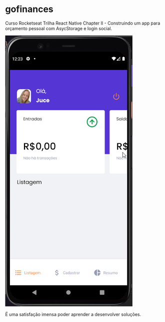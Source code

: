 # gofinances
Curso Rocketseat Trilha React Native Chapter II - Construindo um app para orçamento pessoal com AsycStorage e login social.

 ![ Alt text](https://github.com/jucebrasil/gofinances/blob/master/Video-sexta-feira%2C%203%20de%20setembro%20de%202021%201.gif)

Ë uma satisfação imensa poder aprender a desenvolver soluções.

